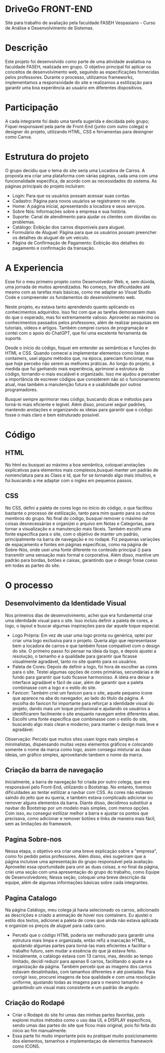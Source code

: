 # DriveGo FRONT-END
Site para trabalho de avaliação pela faculdade FASEH Vespasiano - Curso de Análise e Desenvolvimento de Sistemas.
# Descrição 
Este projeto foi desenvolvido como parte de uma atividade avaliativa na faculdade FASEH, realizada em grupo. O objetivo principal foi aplicar os conceitos de desenvolvimento web, seguindo as especificações fornecidas pelos professores. Durante o processo, utilizamos frameworks, implementamos a responsividade do site e realizamos a estilização para garantir uma boa experiência ao usuário em diferentes dispositivos.
# Participação
A cada integrante foi dado uma tarefa sugerida e decidada pelo grupo; Fiquei responsavel pela parte de Front-End (junto com outro colega) e designer do projeto, utilizando HTML, CSS e ferramentas para desingner como Canva.
# Estrutura do projeto 
O grupo decidiu que o tema do site seria uma Locadora de Carros. A proposta era criar uma plataforma com várias páginas, cada uma com uma funcionalidade específica, de acordo com as necessidades do sistema. As páginas principais do projeto incluíram:

- Login: Para que os usuários possam acessar suas contas.
- Cadastro: Página para novos usuários se registrarem no site.
- Home: A página inicial, apresentando a locadora e seus serviços.
- Sobre Nós: Informações sobre a empresa e sua história.
- Suporte: Canal de atendimento para ajudar os clientes com dúvidas ou problemas.
- Catálogo: Exibição dos carros disponíveis para aluguel.
- Formulário de Aluguel: Página para que os usuários possam preencher os detalhes do aluguel de um veículo.
- Página de Confirmação de Pagamento: Exibição dos detalhes do pagamento e confirmação da transação.
# A Experiencia
Esse foi o meu primeiro projeto como Desenvolvedor Web, e, sem dúvida, uma jornada de muitos aprendizados. No começo, tive dificuldades até mesmo com as tarefas mais básicas, como me adaptar ao Visual Studio Code e compreender os fundamentos do desenvolvimento web.

Neste projeto, eu estava tanto aprendendo quanto aplicando os conhecimentos adquiridos. Isso fez com que as tarefas demorassem mais do que o esperado, mas foi extremamente valioso. Aproveitei ao máximo os conhecimentos passados pelos professores, além de realizar pesquisas em tutoriais, vídeos e artigos. Também comprei cursos de programação e contei com o apoio do ChatGPT, que foi uma excelente ferramenta de suporte.

Desde o início do código, foquei em entender as semânticas e funções do HTML e CSS. Quando comecei a implementar elementos como listas e containers, usei alguns métodos que, na época, pareciam funcionar, mas que hoje percebo não serem as melhores práticas. Ao longo do projeto, à medida que fui ganhando mais experiência, aprimorei a estrutura do código, tornando-o mais escalável e organizado. Isso me ajudou a perceber a importância de escrever códigos que considerem não só o funcionamento atual, mas também a manutenção futura e a usabilidade por outros programadores.

Busquei sempre aprimorar meu código, buscando dicas e métodos para torná-lo mais eficiente e legível. Além disso, procurei seguir padrões, mantendo anotações e organizando as ideias para garantir que o código fosse o mais claro e bem estruturado possível.
# Código 
## HTML
No html eu busquei ao máximo a boa semântica, coloquei anotações explicativas para elementos mais complexos,busquei manter um padrão de nomenclatura para as Class e Id, que for se tornando algo mais intuitivo, e fui buscando a me adaptar com o ingles em pequenos passos.
## CSS
No CSS, defini a paleta de cores logo no início do código, o que facilitou bastante o processo de estilização, tanto para mim quanto para os outros membros do grupo. No final do código, busquei remover o máximo de coisas desnecessárias e organizei o arquivo em Notas e Categorias, para tornar a visualização e a manutenção mais fáceis.
Também escolhi uma fonte específica para o site, com o objetivo de manter um padrão, principalmente na barra de navegação e no rodapé. Fiz pequenas variações de espaçamento e fontes em páginas específicas, como na página de Sobre-Nós, onde usei uma fonte diferente no conteúdo principal (<body>) para transmitir uma sensação mais formal e corporativa.
Além disso, mantive um padrão para bordas, botões e caixas, garantindo que o design fosse coeso em todas as partes do site.
# O processo
## Desenvolvimento da Identidade Visual

Nos primeiros dias de desenvolvimento, achei que era fundamental criar uma identidade visual para o site. Isso incluiu definir a paleta de cores, a logo, o layout e buscar algumas inspirações para dar aquele toque especial.
- Logo Própria: Em vez de usar uma logo pronta ou genérica, optei por criar uma logo exclusiva para o projeto. Queria algo que representasse bem a locadora de carros e que também fosse compatível com o design do site. O primeiro passo foi pensar na ideia da logo, e depois ajustei a resolução, o tamanho e a qualidade para garantir que ficasse visualmente agradável, tanto no site quanto para os usuários.
- Paleta de Cores: Depois de definir a logo, foi hora de escolher as cores para o site. Testei algumas opções de cores primárias, secundárias e de fundo para garantir que tudo ficasse harmonioso. A ideia era deixar a interface agradável e fácil de usar, além de garantir que a paleta combinasse com a logo e o estilo do site.
- Favicon: Também criei um favicon para o site, aquele pequeno ícone que aparece na aba do navegador, ao lado do título da página. A escolha do favicon foi importante para reforçar a identidade visual do projeto, dando mais um toque profissional e ajudando os usuários a identificarem facilmente o site enquanto navegam entre diferentes abas.
- Escolhi uma fonte específica que combinasse com o estilo do site, buscando algo mais clean e moderno, para manter o design mais leve e agradável.

Observação: Percebi que muitos sites usam logos mais simples e minimalistas, dispensando muitas vezes elementos gráficos e colocando somente o nome da marca como logo, assim consegui misturar as duas ideias, um gráfico simples, aproveitando tambem o nome da marca.
## Criação da barra de navegação 
Inicialmente, a barra de navegação foi criada por outro colega, que era responsável pelo Front-End, utilizando o Bootstrap. No entanto, tivemos dificuldades ao tentar estilizar a navbar com CSS. As cores não estavam saindo do jeito que eu queria, e também estava complicado adicionar ou remover alguns elementos da barra.
Diante disso, decidimos substituir a navbar do Bootstrap por um modelo mais simples, com menos opções. Com isso, eu consegui estilizar melhor a barra e ajustar os pontos que precisava, como adicionar e remover botões e links de maneira mais fácil, sem as limitações do framework.
## Pagina Sobre-nos
Nessa etapa, o objetivo era criar uma breve explicação sobre a "empresa", como foi pedido pelos professores. Além disso, eles sugeriram que a página incluísse uma apresentação do grupo responsável pela avaliação. Aproveitei essa oportunidade para unir as duas coisas, e no final da página, criei uma seção com uma apresentação do grupo do trabalho, como Equipe de Desenvolvedores;
Nessa seção, coloquei uma breve descrição da equipe, além de algumas informações básicas sobre cada integrantes.
## Pagina Catalogo 
Na página Catálogo, meu colega já havia selecionado os carros, adicionado as descrições e criado a animação de hover nos containers. Eu ajustei o estilo dos textos, adicionei a paleta de cores que ainda não estava aplicada e organizei os preços de aluguel para cada carro.
- Percebi que o código HTML poderia ser melhorado para garantir uma estrutura mais limpa e organizada, então refiz a marcação HTML, ajustando algumas partes para torná-las mais eficientes e facilitar o trabalho futuro, sem mudar a essência do que já estava feito.
- Inicialmente, o catálogo estava com 13 carros, mas, devido ao tempo limitado, decidi reduzir para apenas 6 carros, facilitando o ajuste e a organização da página. Também percebi que as imagens dos carros estavam desalinhadas, com tamanhos diferentes e até pixeladas. Para corrigir isso, procurei imagens de boa qualidade e com uma resolução uniforme, ajustando todas as imagens para o mesmo tamanho e garantindo um visual mais consistente e um padrão de angulo.
## Criação do Rodapé 
- Criar o Rodapé do site foi umas das minhas partes favoritas, pois explorei muitos métodos como o uso daa UL e DISPLAY específicos, sendo umas das partes do site que ficou mais original, pois foi feita do início ao fim manualmente.
- Essa parte foi muito importante pois eu pratiquei muito posicionamento dos elementos, tamanhos e implementaçao de elementos framework como ICONS.

